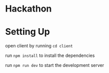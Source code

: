 # Hackathon
# Setting Up
open client by running `cd client`

run `npm install` to install the dependencies

run `npm run dev` to start the development server

